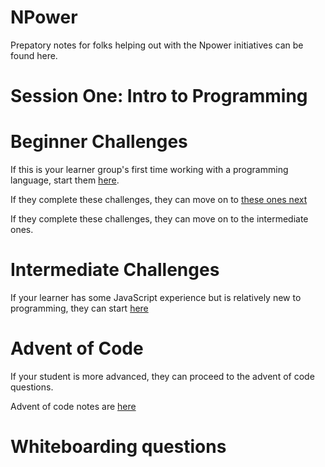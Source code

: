 # NPower

Prepatory notes for folks helping out with the Npower initiatives can be found here.

# Session One: Intro to Programming

# Beginner Challenges
If this is your learner group's first time working with a programming language, start them [here](https://repl.it/@swbloom/IdealisticPotableAudacity).

If they complete these challenges, they can move on to [these ones next](https://repl.it/@swbloom/Beginner-JS-Part-Two)

If they complete these challenges, they can move on to the intermediate ones.

# Intermediate Challenges
If your learner has some JavaScript experience but is relatively new to programming, they can start [here](https://repl.it/@swbloom/Intermediate-JS-Part-One)


# Advent of Code
If your student is more advanced, they can proceed to the advent of code questions.

Advent of code notes are [here](advent.md)






# Whiteboarding questions

